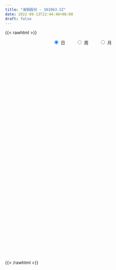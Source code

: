 ```yaml
---
title: "海锅股份 - 301063.SZ"
date: 2022-09-13T22:44:48+08:00
draft: false
---
```

{{< rawhtml >}}
    <div style="text-align: center">
        <label style="padding: 1rem;"><input style="margin-right: .5rem" type="radio" name="period" value="D" checked onclick="period_change(this)">日</label>
        <label style="padding: 1rem;"><input style="margin-right: .5rem" type="radio" name="period" value="W" onclick="period_change(this)">周</label>
        <label style="padding: 1rem;"><input style="margin-right: .5rem" type="radio" name="period" value="M" onclick="period_change(this)">月</label>
    </div>
    <div id="chart" style="height: 700px;"></div> 
    <script type="text/javascript">
        const D_v = [133379.27,116814.93,84942.55,92271.96,75096.67,74361.79,54343.85,66599.53,66812.38,80964.71,131755.86,107128.99,78992.32,73265.94,65101.23,51447.61,53552.11,71854.35,74514.92,75056.78,61214.19,52026.13,67515.24,58332.87,103773.55,74388.73,63202.67,51383.46,47423.49,45679.97,71820.25,49740.69,52167.37,76376.22,79077.33,57003.66,44489.73,59828.06,46963.03,36314.06,60266.49,38452.65,48275.94,30117.64,41657.54,23343.52,28553.16,25548.29,18916.7,19602.1,13781.84,21204.17,25198.38,25615.45,25499.59,21389.12,22165.14,10100.84,10717.53,15053.03,18218.81,9738.55,15272.26,11080.27,9234.2,13586.36,18043.99,16210.54,10151.55,9895.71,6062.72,7384.13,10268.99,8146.71,8991.63,8139.41,10360.39,8796.0,9404.26,5250.71,6043.71,12817.02,16298.95,10442.53,10706.42,19389.21,17211.1,12374.54,12336.43,10515.0,7001.0,10401.84,7035.04,13942.42,9634.88,8171.32,8543.46,9721.29,16278.24,8984.0,12706.18,16696.58,23858.85,99162.37,99609.69,56234.42,41598.52,63020.79,62844.64,40142.18,29599.29,30717.36,31823.04,26435.91,19664.86,29819.0,19325.2,29790.85,24522.98,16587.39,14690.38,15493.16,12690.14,11867.53,13275.54,9322.85,10249.12,11143.76,10409.08,8550.3,7453.49,7274.62,8137.17,7111.63,13092.17,10556.08,33572.51,28394.38,21481.03,18498.29,15879.07,17938.26,14758.01,13574.86,13715.31,10747.85,17706.16,17008.99,10388.46,8021.9,6082.06,7098.82,8978.36,36310.02,25523.46,28004.92,27385.74,19597.28,20745.53,12855.78,11120.19,19501.83,14298.5,17366.15,15268.57,16663.44,12163.77,8966.15,10867.48,11048.54,11083.75,10726.73,6588.87,19560.02,53490.19,32404.01,23201.66,17386.21,27071.1,19898.65,12650.53,16188.56,11086.55,9875.43,10540.87,11190.01,11803.52,8723.51,7622.15,8196.98,14221.66,33254.33,65808.04,40540.85,31063.39,31291.59,47775.82,31003.98,27606.02,19560.1,14422.71,15617.02,16718.51,22843.72,14786.2,21132.99,14593.02,9802.53,12750.47,12308.24,18436.19,13683.56,13766.5,10200.72,10082.94,46091.21,28641.9,22313.32,20218.44,14959.24,14291.47,18703.85,15553.07,10319.7,10858.0,13532.02,16833.09,18590.24,14866.64,20537.45,13130.59,9426.84,10334.75,7650.81,7624.75]
const D_histogram = [0.0,-0.4454472934,-0.7928142921,-1.0842169914,-1.1153879838,-1.3379298248,-1.5527465175,-1.4339382615,-1.3400001838,-1.0593039857,-0.3017946262,0.0352536479,0.252474771,0.3602918438,0.2462828233,0.0650230885,0.0443331641,0.158454027,0.2090529132,0.3098822929,0.1279639296,0.0958815299,0.2427778282,0.4604154351,0.7571590923,0.7983857138,0.9116037134,0.9189801434,0.9360316281,0.8489063022,0.9531116959,0.8983794535,0.6197671249,0.6990380846,0.774789122,0.7264488966,0.6375850905,0.5794957522,0.400106215,0.2820917169,0.3108359139,0.213646638,-0.0255141442,-0.1898166976,-0.5259829811,-0.7283252609,-0.8638782556,-0.9389215057,-0.9042323432,-0.9000781206,-0.8328186616,-0.6689215019,-0.4930023377,-0.3093500389,-0.1412602263,-0.1305367708,-0.272957135,-0.3265021143,-0.3622721251,-0.2986846459,-0.3867108821,-0.3887712093,-0.293836018,-0.219632236,-0.1477719122,-0.062303535,0.07202808,0.0644924247,0.0946441274,0.0642964344,0.0491655316,0.0512732898,0.11947992,0.1161400143,0.076162799,0.0674745935,0.0563632126,0.0237653938,-0.0474484616,-0.0649963179,-0.0548592812,-0.2019984771,-0.1498094997,-0.1978035178,-0.1301249613,0.0419033986,0.178963417,0.2399262556,0.2730627783,0.1913105498,0.1237226155,0.1257095662,0.1441106114,0.1874610385,0.180570005,0.2002123552,0.1513981678,0.1754860438,0.166385453,0.1742332378,0.2193370249,0.2606771117,0.3358257074,0.846103868,0.8486626639,0.7357790889,0.5637134994,0.5639527328,0.5158144647,0.3633971146,0.0755619967,-0.3026554355,-0.5702255288,-0.6516478025,-0.6923293115,-0.6074000757,-0.5629563499,-0.4792026858,-0.461538819,-0.4213551218,-0.4390401802,-0.4866012757,-0.4497302429,-0.4329605623,-0.4395313123,-0.3993965576,-0.3918081027,-0.4054001807,-0.4312694749,-0.380808219,-0.3474612638,-0.2906976736,-0.2707096737,-0.2008123899,-0.0766741308,0.010034527,-0.0148863856,0.0543008168,-0.0561265102,-0.2036547845,-0.2054188545,-0.2882059475,-0.2214979346,-0.0698249809,0.0066951655,0.1341926781,0.2777178608,0.3714397665,0.439673479,0.478418184,0.4808802146,0.4721394134,0.4780951828,0.556954608,0.557404424,0.6056938007,0.5230647268,0.4731987981,0.3981786417,0.3321154591,0.2801161069,0.286244213,0.2933702915,0.3256067342,0.3488136733,0.3356315826,0.2855277217,0.175967164,0.1289327238,0.1283656151,0.0941191766,0.0263040389,-0.0137457385,0.0206212698,0.193594668,0.229507723,0.1988062997,0.190049822,0.2301735932,0.2159818046,0.1877812419,0.1020728019,0.0420157694,-0.0397542362,-0.0592806024,-0.1298944037,-0.1749242343,-0.1781849428,-0.189150062,-0.1745821103,-0.150758059,-0.0116331933,0.3482084478,0.5414689995,0.6253363632,0.6380073453,0.6728585099,0.5976358624,0.414520763,0.1730733609,-0.0141772694,-0.1059178049,-0.1582709304,-0.1604954392,-0.1888919623,-0.3434543929,-0.4367455626,-0.4736218281,-0.4951000889,-0.4465987453,-0.3353385208,-0.2829841751,-0.210299989,-0.1939365553,-0.1354321059,0.0456446719,0.0942017454,0.1603225042,0.128959305,0.0946429569,0.0613351946,-0.0590788823,-0.1963718968,-0.2791637069,-0.2602775535,-0.233579808,-0.3304883999,-0.3656587736,-0.3798773812,-0.2855406816,-0.2244609483,-0.1741528129,-0.176232424,-0.1997879708,-0.2223505075]
const D_fast = [0.0,-0.5568091168,-1.1023796885,-1.6648366356,-1.974854624,-2.5318789212,-3.1348822433,-3.3745585527,-3.615620521,-3.5997503192,-2.9176896162,-2.5718279302,-2.2914881144,-2.0935980807,-2.1460363952,-2.311040358,-2.3206469914,-2.1669126217,-2.0640505072,-1.8857505542,-2.0356779352,-2.0437899523,-1.8361991971,-1.5034577313,-1.0174243011,-0.7766012512,-0.4354823232,-0.1983608574,0.0526985344,0.177799784,0.5202831017,0.6901457226,0.5664751753,0.8205056561,1.089953974,1.2232259727,1.2937584393,1.3805430391,1.3011800556,1.2536884867,1.3601416622,1.3163640457,1.0708247275,0.8590679997,0.3914059709,0.006982376,-0.3445401827,-0.6543138093,-0.8456827325,-1.0665480401,-1.2074932464,-1.2108264623,-1.1581578825,-1.0518430935,-0.9190683374,-0.9409790746,-1.1516387225,-1.2868092304,-1.4131472725,-1.4242309548,-1.6089349115,-1.708188041,-1.6867118542,-1.6674161312,-1.6324987854,-1.5626062919,-1.4102676569,-1.4016802061,-1.3478674716,-1.362141056,-1.3649805759,-1.3500544952,-1.251977885,-1.2262827872,-1.2472193027,-1.2390388598,-1.2360594375,-1.2627159079,-1.3457918787,-1.3795888144,-1.3831665981,-1.5808054133,-1.5660688107,-1.6635137083,-1.6283663921,-1.4458621827,-1.2640613099,-1.1431169075,-1.0417146901,-1.0756392812,-1.1122965616,-1.0788822193,-1.0244535213,-0.9342378346,-0.8959863668,-0.8262909278,-0.8372555732,-0.7692961864,-0.7368004139,-0.6853943196,-0.5854562763,-0.4789469116,-0.319841889,0.4019622386,0.6166867005,0.6877478977,0.656610683,0.7978380996,0.8786534477,0.8170853762,0.5481407576,0.0942594665,-0.315867009,-0.5602012333,-0.7739650702,-0.8408858533,-0.937181215,-0.9732282224,-1.0709490604,-1.1361041436,-1.263549247,-1.4327606615,-1.5083221894,-1.5997926494,-1.7162462274,-1.7759606121,-1.8663241829,-1.9812663061,-2.114952969,-2.1596937678,-2.2132121286,-2.2291229568,-2.2768123753,-2.257118189,-2.1521484626,-2.062931173,-2.0915736821,-2.0088112754,-2.1332702301,-2.3317122004,-2.384830984,-2.539669564,-2.5283360347,-2.3941193262,-2.3159253885,-2.1548797063,-1.9419250584,-1.7553432111,-1.5771911289,-1.4188418778,-1.2961597936,-1.1868657414,-1.0613861764,-0.8432880992,-0.7034871772,-0.5037743503,-0.4556372425,-0.3872034716,-0.3626789677,-0.3457132854,-0.3276836109,-0.2499944516,-0.1695258002,-0.0558876739,0.0545226834,0.1252484884,0.1465265579,0.0809577912,0.0661565319,0.097680827,0.0869641826,0.0257250547,-0.0177611574,0.0217611684,0.2431332336,0.3364232194,0.355423371,0.3941793488,0.4918465183,0.5316501808,0.5503949286,0.490204689,0.4406515989,0.3489430343,0.3145965175,0.2115091152,0.1227482261,0.0749412819,0.0166886472,-0.0123889287,-0.0262543921,0.1099621752,0.5568559283,0.8854837299,1.1256851844,1.2978580028,1.5009237949,1.575110113,1.4956252043,1.2974461424,1.1066511949,0.9884312081,0.89651035,0.8541619814,0.7785424678,0.5381164389,0.3356388786,0.180357156,0.035103873,-0.0280444697,-0.0006188754,-0.0190105735,0.0010986154,-0.0310220898,-0.0063756669,0.1861122789,0.2582197888,0.3644211736,0.3652978007,0.3546421917,0.3366682281,0.2014844307,0.015098442,-0.1374842949,-0.1836675298,-0.2153647364,-0.3948954282,-0.5214804953,-0.6306684483,-0.6077169191,-0.6027524228,-0.5959824907,-0.6421202078,-0.7156227473,-0.7937729108]
const D_slow = [0.0,-0.1113618234,-0.3095653964,-0.5806196442,-0.8594666402,-1.1939490964,-1.5821357258,-1.9406202912,-2.2756203371,-2.5404463335,-2.6158949901,-2.6070815781,-2.5439628854,-2.4538899244,-2.3923192186,-2.3760634465,-2.3649801555,-2.3253666487,-2.2731034204,-2.1956328472,-2.1636418648,-2.1396714823,-2.0789770252,-1.9638731665,-1.7745833934,-1.5749869649,-1.3470860366,-1.1173410007,-0.8833330937,-0.6711065182,-0.4328285942,-0.2082337308,-0.0532919496,0.1214675715,0.315164852,0.4967770762,0.6561733488,0.8010472868,0.9010738406,0.9715967698,1.0493057483,1.1027174078,1.0963388717,1.0488846973,0.917388952,0.7353076368,0.5193380729,0.2846076965,0.0585496107,-0.1664699195,-0.3746745849,-0.5419049604,-0.6651555448,-0.7424930545,-0.7778081111,-0.8104423038,-0.8786815875,-0.9603071161,-1.0508751474,-1.1255463089,-1.2222240294,-1.3194168317,-1.3928758362,-1.4477838952,-1.4847268732,-1.500302757,-1.482295737,-1.4661726308,-1.442511599,-1.4264374904,-1.4141461075,-1.401327785,-1.371457805,-1.3424228014,-1.3233821017,-1.3065134533,-1.2924226502,-1.2864813017,-1.2983434171,-1.3145924966,-1.3283073169,-1.3788069362,-1.4162593111,-1.4657101905,-1.4982414308,-1.4877655812,-1.4430247269,-1.3830431631,-1.3147774685,-1.266949831,-1.2360191771,-1.2045917856,-1.1685641327,-1.1216988731,-1.0765563718,-1.026503283,-0.9886537411,-0.9447822301,-0.9031858669,-0.8596275574,-0.8047933012,-0.7396240233,-0.6556675964,-0.4441416294,-0.2319759634,-0.0480311912,0.0928971836,0.2338853668,0.362838983,0.4536882616,0.4725787608,0.396914902,0.2543585198,0.0914465691,-0.0816357587,-0.2334857776,-0.3742248651,-0.4940255366,-0.6094102413,-0.7147490218,-0.8245090668,-0.9461593858,-1.0585919465,-1.1668320871,-1.2767149151,-1.3765640545,-1.4745160802,-1.5758661254,-1.6836834941,-1.7788855489,-1.8657508648,-1.9384252832,-2.0061027016,-2.0563057991,-2.0754743318,-2.0729657,-2.0766872964,-2.0631120922,-2.0771437198,-2.1280574159,-2.1794121295,-2.2514636164,-2.3068381001,-2.3242943453,-2.3226205539,-2.2890723844,-2.2196429192,-2.1267829776,-2.0168646079,-1.8972600618,-1.7770400082,-1.6590051548,-1.5394813592,-1.4002427072,-1.2608916012,-1.109468151,-0.9787019693,-0.8604022698,-0.7608576093,-0.6778287446,-0.6077997178,-0.5362386646,-0.4628960917,-0.3814944081,-0.2942909898,-0.2103830942,-0.1390011638,-0.0950093728,-0.0627761919,-0.0306847881,-0.0071549939,-0.0005789842,-0.0040154188,0.0011398986,0.0495385656,0.1069154963,0.1566170713,0.2041295268,0.2616729251,0.3156683762,0.3626136867,0.3881318871,0.3986358295,0.3886972705,0.3738771199,0.3414035189,0.2976724604,0.2531262247,0.2058387092,0.1621931816,0.1245036669,0.1215953685,0.2086474805,0.3440147304,0.5003488212,0.6598506575,0.828065285,0.9774742506,1.0811044413,1.1243727816,1.1208284642,1.094349013,1.0547812804,1.0146574206,0.96743443,0.8815708318,0.7723844412,0.6539789841,0.5302039619,0.4185542756,0.3347196454,0.2639736016,0.2113986044,0.1629144655,0.129056439,0.140467607,0.1640180434,0.2040986694,0.2363384957,0.2599992349,0.2753330335,0.260563313,0.2114703388,0.141679412,0.0766100237,0.0182150717,-0.0644070283,-0.1558217217,-0.250791067,-0.3221762374,-0.3782914745,-0.4218296777,-0.4658877837,-0.5158347765,-0.5714224033]
const D_data = [['2021-09-24', 52.0, 51.58, 51.0, 58.0],['2021-09-27', 52.33, 44.6, 44.0, 55.78],['2021-09-28', 41.0, 43.15, 40.48, 45.97],['2021-09-29', 43.0, 41.3, 40.58, 48.66],['2021-09-30', 42.0, 42.7, 40.0, 43.58],['2021-10-08', 42.84, 38.48, 38.4, 43.8],['2021-10-11', 38.18, 36.03, 35.8, 38.42],['2021-10-12', 35.91, 38.5, 35.75, 39.11],['2021-10-13', 38.48, 37.35, 36.78, 39.8],['2021-10-14', 37.01, 39.4, 36.0, 41.64],['2021-10-15', 39.0, 47.28, 37.37, 47.28],['2021-10-18', 44.8, 44.5, 44.02, 47.45],['2021-10-19', 43.5, 44.25, 43.0, 45.28],['2021-10-20', 43.21, 43.65, 42.0, 45.66],['2021-10-21', 42.53, 40.75, 40.6, 42.97],['2021-10-22', 39.98, 38.89, 38.67, 41.25],['2021-10-25', 39.0, 40.06, 39.0, 41.0],['2021-10-26', 38.82, 41.75, 38.82, 42.42],['2021-10-27', 40.94, 41.22, 40.48, 45.26],['2021-10-28', 41.22, 42.15, 41.22, 44.76],['2021-10-29', 41.25, 38.25, 37.0, 41.31],['2021-11-01', 37.51, 39.33, 37.01, 40.28],['2021-11-02', 38.9, 41.72, 38.62, 42.85],['2021-11-03', 40.58, 43.59, 40.06, 43.59],['2021-11-04', 43.59, 46.2, 43.06, 50.8],['2021-11-05', 44.3, 44.3, 44.08, 46.78],['2021-11-08', 43.69, 46.1, 43.67, 47.4],['2021-11-09', 46.32, 45.66, 45.25, 48.11],['2021-11-10', 44.71, 46.45, 43.5, 46.5],['2021-11-11', 46.02, 45.56, 45.0, 47.27],['2021-11-12', 45.76, 48.65, 45.4, 48.99],['2021-11-15', 48.05, 47.49, 46.05, 48.05],['2021-11-16', 47.61, 44.37, 43.36, 47.65],['2021-11-17', 44.22, 48.85, 44.22, 49.8],['2021-11-18', 48.8, 49.85, 47.62, 51.88],['2021-11-19', 49.03, 49.03, 48.6, 50.63],['2021-11-22', 48.81, 48.78, 48.32, 50.9],['2021-11-23', 48.6, 49.36, 48.1, 51.93],['2021-11-24', 49.0, 47.71, 47.33, 49.8],['2021-11-25', 47.62, 48.08, 46.82, 48.96],['2021-11-26', 47.6, 50.06, 47.3, 51.5],['2021-11-29', 48.86, 48.66, 47.91, 49.94],['2021-11-30', 48.8, 46.2, 45.72, 49.63],['2021-12-01', 45.86, 46.11, 45.24, 46.54],['2021-12-02', 46.0, 42.45, 42.3, 46.0],['2021-12-03', 42.5, 42.28, 42.06, 43.5],['2021-12-06', 42.3, 41.65, 40.5, 44.02],['2021-12-07', 41.66, 41.17, 39.86, 41.97],['2021-12-08', 41.65, 41.72, 41.37, 42.5],['2021-12-09', 41.72, 40.71, 40.63, 42.15],['2021-12-10', 40.5, 40.96, 40.43, 41.56],['2021-12-13', 41.5, 42.13, 40.79, 42.56],['2021-12-14', 42.15, 42.65, 42.13, 43.65],['2021-12-15', 42.26, 43.3, 42.0, 43.74],['2021-12-16', 43.33, 43.77, 42.6, 44.17],['2021-12-17', 42.98, 42.06, 42.06, 43.94],['2021-12-20', 41.5, 39.5, 39.45, 41.97],['2021-12-21', 39.55, 39.71, 39.07, 40.09],['2021-12-22', 39.86, 39.27, 39.12, 40.05],['2021-12-23', 39.34, 40.17, 38.86, 40.24],['2021-12-24', 40.05, 37.76, 37.5, 40.12],['2021-12-27', 37.76, 38.1, 37.5, 38.73],['2021-12-28', 38.97, 39.1, 38.5, 40.3],['2021-12-29', 38.68, 38.89, 38.6, 39.8],['2021-12-30', 38.73, 38.9, 38.55, 39.55],['2021-12-31', 39.5, 39.2, 39.13, 40.22],['2022-01-04', 39.06, 40.2, 38.66, 40.58],['2022-01-05', 40.0, 38.61, 38.31, 40.26],['2022-01-06', 38.28, 39.0, 37.9, 39.51],['2022-01-07', 39.09, 38.1, 38.05, 39.27],['2022-01-10', 37.06, 38.01, 37.06, 38.3],['2022-01-11', 37.88, 38.03, 37.88, 38.81],['2022-01-12', 38.36, 38.92, 38.36, 39.06],['2022-01-13', 39.18, 38.1, 38.05, 39.29],['2022-01-14', 38.34, 37.41, 37.41, 38.57],['2022-01-17', 37.35, 37.54, 37.15, 37.87],['2022-01-18', 37.46, 37.32, 37.13, 37.93],['2022-01-19', 37.11, 36.78, 36.58, 37.35],['2022-01-20', 36.83, 35.82, 35.81, 36.95],['2022-01-21', 35.83, 36.02, 35.52, 36.35],['2022-01-24', 35.9, 36.11, 35.6, 36.69],['2022-01-25', 35.8, 33.47, 33.39, 36.23],['2022-01-26', 33.79, 35.37, 33.79, 36.7],['2022-01-27', 34.77, 33.78, 33.62, 34.77],['2022-01-28', 33.78, 34.94, 33.21, 35.49],['2022-02-07', 35.9, 36.65, 35.2, 37.43],['2022-02-08', 36.65, 36.93, 35.57, 37.2],['2022-02-09', 36.57, 36.48, 35.86, 36.79],['2022-02-10', 36.46, 36.4, 35.68, 36.99],['2022-02-11', 36.02, 34.83, 34.8, 36.02],['2022-02-14', 34.25, 34.55, 34.25, 35.3],['2022-02-15', 34.53, 35.17, 33.94, 35.39],['2022-02-16', 35.16, 35.37, 34.94, 35.5],['2022-02-17', 35.55, 35.82, 35.05, 36.43],['2022-02-18', 35.3, 35.28, 34.68, 35.6],['2022-02-21', 35.52, 35.65, 35.0, 35.65],['2022-02-22', 35.67, 34.71, 34.34, 35.96],['2022-02-23', 34.71, 35.55, 34.71, 35.82],['2022-02-24', 35.29, 35.18, 34.62, 36.36],['2022-02-25', 36.1, 35.4, 35.4, 36.48],['2022-02-28', 35.67, 36.05, 34.23, 36.3],['2022-03-01', 36.07, 36.32, 35.66, 37.35],['2022-03-02', 37.2, 37.2, 36.68, 38.0],['2022-03-03', 38.6, 44.64, 38.6, 44.64],['2022-03-04', 44.0, 40.3, 39.89, 44.0],['2022-03-07', 40.13, 39.17, 38.2, 41.09],['2022-03-08', 38.51, 38.18, 36.71, 38.54],['2022-03-09', 38.22, 40.35, 37.1, 40.35],['2022-03-10', 39.47, 40.09, 39.0, 41.86],['2022-03-11', 39.0, 38.65, 36.88, 39.15],['2022-03-14', 38.09, 36.0, 35.9, 38.4],['2022-03-15', 35.51, 33.03, 33.03, 35.55],['2022-03-16', 33.2, 32.36, 30.4, 33.6],['2022-03-17', 32.38, 33.28, 32.0, 33.36],['2022-03-18', 33.36, 32.92, 32.68, 33.6],['2022-03-21', 32.92, 34.07, 32.5, 35.29],['2022-03-22', 34.58, 33.4, 33.19, 34.61],['2022-03-23', 34.31, 33.76, 33.53, 35.12],['2022-03-24', 33.0, 32.75, 32.51, 34.05],['2022-03-25', 32.54, 32.74, 32.49, 33.43],['2022-03-28', 32.51, 31.62, 31.3, 32.68],['2022-03-29', 31.51, 30.57, 30.25, 31.86],['2022-03-30', 31.0, 31.08, 30.51, 31.28],['2022-03-31', 30.9, 30.46, 30.37, 31.2],['2022-04-01', 30.25, 29.67, 29.51, 30.3],['2022-04-06', 29.59, 29.82, 29.31, 30.08],['2022-04-07', 29.7, 29.02, 28.5, 29.7],['2022-04-08', 29.03, 28.2, 28.01, 29.3],['2022-04-11', 27.88, 27.37, 27.08, 28.4],['2022-04-12', 27.37, 27.82, 27.0, 27.83],['2022-04-13', 27.6, 27.28, 27.09, 27.87],['2022-04-14', 27.5, 27.29, 27.18, 27.78],['2022-04-15', 27.29, 26.53, 26.49, 27.29],['2022-04-18', 26.03, 26.92, 25.86, 27.14],['2022-04-19', 26.9, 27.72, 26.9, 28.08],['2022-04-20', 27.51, 27.5, 27.15, 27.9],['2022-04-21', 29.54, 25.97, 25.63, 30.37],['2022-04-22', 24.88, 26.99, 24.3, 28.32],['2022-04-25', 26.0, 24.33, 24.32, 26.75],['2022-04-26', 24.0, 22.76, 22.53, 24.65],['2022-04-27', 22.07, 23.71, 21.94, 23.89],['2022-04-28', 22.55, 21.95, 21.95, 23.4],['2022-04-29', 21.57, 23.25, 21.56, 23.39],['2022-05-05', 23.52, 24.46, 22.9, 24.46],['2022-05-06', 23.9, 23.78, 23.48, 24.35],['2022-05-09', 23.48, 24.7, 23.48, 24.73],['2022-05-10', 24.26, 25.48, 24.2, 26.21],['2022-05-11', 25.54, 25.45, 25.05, 26.48],['2022-05-12', 25.18, 25.6, 24.9, 25.94],['2022-05-13', 25.75, 25.61, 25.52, 26.15],['2022-05-16', 25.61, 25.39, 25.28, 25.9],['2022-05-17', 25.18, 25.37, 25.18, 25.88],['2022-05-18', 25.33, 25.7, 24.83, 26.06],['2022-05-19', 25.1, 27.05, 25.1, 28.82],['2022-05-20', 26.99, 26.54, 26.42, 27.39],['2022-05-23', 26.47, 27.57, 25.93, 27.86],['2022-05-24', 27.2, 26.14, 25.81, 27.7],['2022-05-25', 25.75, 26.46, 25.5, 26.8],['2022-05-26', 26.16, 26.04, 25.4, 26.82],['2022-05-27', 26.34, 25.96, 25.7, 26.58],['2022-05-30', 25.97, 25.97, 25.31, 26.19],['2022-05-31', 26.61, 26.72, 25.94, 27.0],['2022-06-01', 26.21, 26.93, 26.01, 27.3],['2022-06-02', 26.93, 27.54, 26.63, 27.9],['2022-06-06', 27.35, 27.8, 27.35, 28.15],['2022-06-07', 27.8, 27.61, 27.07, 28.4],['2022-06-08', 27.63, 27.2, 26.6, 28.0],['2022-06-09', 27.49, 26.19, 26.1, 27.49],['2022-06-10', 26.53, 26.66, 25.81, 27.48],['2022-06-13', 26.6, 27.21, 26.25, 27.65],['2022-06-14', 26.85, 26.78, 25.74, 27.13],['2022-06-15', 26.78, 26.13, 26.11, 27.3],['2022-06-16', 26.16, 26.19, 26.05, 26.75],['2022-06-17', 25.93, 27.11, 25.93, 27.38],['2022-06-20', 27.25, 29.5, 27.21, 30.44],['2022-06-21', 29.45, 28.53, 28.18, 29.5],['2022-06-22', 28.51, 27.9, 27.66, 28.89],['2022-06-23', 27.85, 28.25, 27.43, 28.37],['2022-06-24', 28.38, 29.15, 28.08, 29.19],['2022-06-27', 29.16, 28.76, 28.2, 29.42],['2022-06-28', 28.98, 28.68, 28.31, 28.98],['2022-06-29', 28.88, 27.82, 27.66, 29.17],['2022-06-30', 27.6, 27.86, 27.45, 28.3],['2022-07-01', 27.83, 27.26, 27.24, 28.17],['2022-07-04', 27.26, 27.78, 26.51, 27.8],['2022-07-05', 27.67, 26.87, 26.58, 27.81],['2022-07-06', 26.96, 26.8, 26.76, 28.0],['2022-07-07', 26.61, 27.09, 26.36, 27.61],['2022-07-08', 27.5, 26.84, 26.76, 27.5],['2022-07-11', 27.3, 27.05, 26.3, 27.3],['2022-07-12', 26.9, 27.16, 26.7, 27.79],['2022-07-13', 27.03, 29.0, 27.0, 29.18],['2022-07-14', 29.1, 33.28, 28.71, 34.09],['2022-07-15', 33.31, 33.09, 32.03, 34.31],['2022-07-18', 32.1, 33.0, 32.1, 33.99],['2022-07-19', 32.64, 32.96, 32.32, 34.77],['2022-07-20', 32.86, 34.0, 32.58, 35.1],['2022-07-21', 33.48, 33.15, 32.92, 34.66],['2022-07-22', 32.92, 31.65, 31.21, 34.0],['2022-07-25', 31.39, 30.16, 30.02, 31.89],['2022-07-26', 30.65, 29.9, 29.65, 30.65],['2022-07-27', 29.91, 30.45, 29.87, 30.45],['2022-07-28', 30.49, 30.6, 30.21, 31.0],['2022-07-29', 30.31, 31.1, 30.31, 31.64],['2022-08-01', 30.76, 30.69, 29.71, 30.99],['2022-08-02', 30.1, 28.53, 28.22, 30.1],['2022-08-03', 28.05, 28.43, 28.0, 29.68],['2022-08-04', 28.48, 28.52, 28.0, 29.18],['2022-08-05', 28.57, 28.25, 27.7, 28.99],['2022-08-08', 28.32, 28.89, 27.97, 29.18],['2022-08-09', 28.65, 29.85, 28.65, 29.87],['2022-08-10', 29.55, 29.35, 29.16, 30.15],['2022-08-11', 29.8, 29.78, 29.02, 30.08],['2022-08-12', 29.61, 29.18, 29.0, 29.88],['2022-08-15', 29.15, 29.8, 28.74, 29.85],['2022-08-16', 30.0, 31.97, 30.0, 33.66],['2022-08-17', 32.01, 31.01, 30.91, 32.35],['2022-08-18', 30.95, 31.67, 30.81, 31.89],['2022-08-19', 31.59, 30.69, 30.49, 31.67],['2022-08-22', 30.55, 30.6, 30.16, 31.28],['2022-08-23', 30.75, 30.53, 30.2, 31.49],['2022-08-24', 30.6, 29.06, 28.67, 30.77],['2022-08-25', 28.91, 28.08, 27.5, 30.55],['2022-08-26', 28.14, 28.0, 27.91, 28.82],['2022-08-29', 27.51, 28.9, 27.05, 29.09],['2022-08-30', 29.33, 28.93, 28.12, 29.59],['2022-08-31', 28.97, 26.96, 26.8, 29.18],['2022-09-01', 27.8, 27.08, 26.81, 28.88],['2022-09-02', 27.07, 26.88, 26.11, 27.5],['2022-09-05', 27.15, 28.15, 26.95, 28.84],['2022-09-06', 28.15, 27.9, 27.21, 28.28],['2022-09-07', 27.69, 27.85, 27.5, 28.28],['2022-09-08', 27.85, 27.12, 27.01, 27.87],['2022-09-09', 27.0, 26.56, 26.35, 27.25],['2022-09-13', 26.26, 26.2, 25.91, 26.75]]
const W_v = [133379.27,369126.11,74361.79,400476.33,375936.09,336192.35,356036.52,279509.84,314365.27,247861.37,181847.29,106402.09,118906.71,76255.35,58911.64,54301.79,40854.18,41950.77,56308.63,71826.28,48015.18,51698.31,252033.67,263840.55,138240.46,120045.42,68016.75,30715.73,41824.66,92726.77,88554.66,27290.17,63873.36,83992.72,108589.25,62286.67,63929.41,59007.91,153553.17,69699.72,49880.06,162021.86,168740.8,89162.06,73065.21,68395.21,127347.81,73827.33,74679.99,61080.44,7624.75]
const W_histogram = [0.0,-0.5667008547,-1.1602094918,-0.9058576891,-1.2283779383,-1.3981767531,-1.0332246985,-0.4583676488,-0.0343925841,0.3143469712,0.0346987844,-0.2119680224,-0.2701101932,-0.5510406147,-0.5893142352,-0.6342426074,-0.65337602,-0.6985218352,-0.7362295538,-0.7037173667,-0.5915552396,-0.4550613523,-0.0043864143,0.2015902941,-0.01743828,-0.1371423121,-0.3724370357,-0.5648901058,-0.7318781833,-0.7365517836,-0.9056002538,-0.8942484372,-0.6854191606,-0.4196357023,-0.2274955119,0.0467788606,0.2010573601,0.3564564796,0.6050693524,0.6468916081,0.6492466885,1.0509251039,1.1886818975,1.2078847672,1.0022400475,0.9053919123,0.9167629814,0.7252439847,0.5151379222,0.3542759813,0.2293517775]
const W_fast = [0.0,-0.7083760684,-1.5919370784,-1.564049698,-2.1936644318,-2.7130074349,-2.6063615548,-2.1460964174,-1.7307194987,-1.3033932006,-1.5743666913,-1.8740255037,-1.9996952228,-2.4183857979,-2.6039879773,-2.8074770013,-2.9899544189,-3.2097306929,-3.4314958,-3.5749129545,-3.6106396374,-3.5879110882,-3.1383327538,-2.8819584718,-3.1053466158,-3.259336226,-3.5877402085,-3.921415805,-4.2713734284,-4.4601849747,-4.8556335083,-5.067843801,-5.0303693146,-4.8694947818,-4.7342284694,-4.4482593817,-4.2437165422,-3.9992033028,-3.5993230919,-3.3957779342,-3.2311111817,-2.5667014903,-2.1317742223,-1.8106001608,-1.7656848686,-1.6361850257,-1.3956232113,-1.4058312118,-1.4871527938,-1.5594457393,-1.6270319988]
const W_slow = [0.0,-0.1416752137,-0.4317275866,-0.6581920089,-0.9652864935,-1.3148306817,-1.5731368564,-1.6877287686,-1.6963269146,-1.6177401718,-1.6090654757,-1.6620574813,-1.7295850296,-1.8673451833,-2.0146737421,-2.1732343939,-2.3365783989,-2.5112088577,-2.6952662462,-2.8711955879,-3.0190843978,-3.1328497359,-3.1339463394,-3.0835487659,-3.0879083359,-3.1221939139,-3.2153031728,-3.3565256993,-3.5394952451,-3.723633191,-3.9500332545,-4.1735953638,-4.3449501539,-4.4498590795,-4.5067329575,-4.4950382423,-4.4447739023,-4.3556597824,-4.2043924443,-4.0426695423,-3.8803578702,-3.6176265942,-3.3204561198,-3.018484928,-2.7679249161,-2.541576938,-2.3123861927,-2.1310751965,-2.002290716,-1.9137217206,-1.8563837763]
const W_data = [['2021-09-24', 52.0, 51.58, 51.0, 58.0],['2021-09-30', 52.33, 42.7, 40.0, 55.78],['2021-10-08', 42.84, 38.48, 38.4, 43.8],['2021-10-15', 38.18, 47.28, 35.75, 47.28],['2021-10-22', 44.8, 38.89, 38.67, 47.45],['2021-10-29', 39.0, 38.25, 37.0, 45.26],['2021-11-05', 37.51, 44.3, 37.01, 50.8],['2021-11-12', 43.69, 48.65, 43.5, 48.99],['2021-11-19', 48.05, 49.03, 43.36, 51.88],['2021-11-26', 48.81, 50.06, 46.82, 51.93],['2021-12-03', 48.86, 42.28, 42.06, 49.94],['2021-12-10', 42.3, 40.96, 39.86, 44.02],['2021-12-17', 41.5, 42.06, 40.79, 44.17],['2021-12-24', 41.5, 37.76, 37.5, 41.97],['2021-12-31', 37.76, 39.2, 37.5, 40.3],['2022-01-07', 39.06, 38.1, 37.9, 40.58],['2022-01-14', 37.06, 37.41, 37.06, 39.29],['2022-01-21', 37.35, 36.02, 35.52, 37.93],['2022-01-28', 35.9, 34.94, 33.21, 36.7],['2022-02-11', 35.9, 34.83, 34.8, 37.43],['2022-02-18', 34.25, 35.28, 33.94, 36.43],['2022-02-25', 35.52, 35.4, 34.34, 36.48],['2022-03-04', 35.67, 40.3, 34.23, 44.64],['2022-03-11', 40.13, 38.65, 36.71, 41.86],['2022-03-18', 38.09, 32.92, 30.4, 38.4],['2022-03-25', 32.92, 32.74, 32.49, 35.29],['2022-04-01', 32.51, 29.67, 29.51, 32.68],['2022-04-08', 29.59, 28.2, 28.01, 30.08],['2022-04-15', 27.88, 26.53, 26.49, 28.4],['2022-04-22', 26.03, 26.99, 24.3, 30.37],['2022-04-29', 26.0, 23.25, 21.56, 26.75],['2022-05-06', 23.52, 23.78, 22.9, 24.46],['2022-05-13', 23.48, 25.61, 23.48, 26.48],['2022-05-20', 25.61, 26.54, 24.83, 28.82],['2022-05-27', 26.47, 25.96, 25.4, 27.86],['2022-06-02', 25.97, 27.54, 25.31, 27.9],['2022-06-10', 27.35, 26.66, 25.81, 28.4],['2022-06-17', 26.6, 27.11, 25.74, 27.65],['2022-06-24', 27.25, 29.15, 27.21, 30.44],['2022-07-01', 29.16, 27.26, 27.24, 29.42],['2022-07-08', 27.26, 26.84, 26.36, 28.0],['2022-07-15', 27.3, 33.09, 26.3, 34.31],['2022-07-22', 32.1, 31.65, 31.21, 35.1],['2022-07-29', 31.39, 31.1, 29.65, 31.89],['2022-08-05', 30.76, 28.25, 27.7, 30.99],['2022-08-12', 28.32, 29.18, 27.97, 30.15],['2022-08-19', 29.15, 30.69, 28.74, 33.66],['2022-08-26', 30.55, 28.0, 27.5, 31.49],['2022-09-02', 27.51, 26.88, 26.11, 29.59],['2022-09-09', 27.15, 26.56, 26.35, 28.84],['2022-09-16', 26.26, 26.2, 25.91, 26.75]]
const M_v = [502505.38,1186966.5599999998,1284501.5899999999,455594.4900000002,193415.37,184245.95,816195.13,267097.36,314367.52,367979.4300000001,479680.2100000001,383858.67,102162.07]
const M_histogram = [0.0,-0.283988604,0.0608976875,-0.1723418013,-0.580459329,-0.7327689895,-1.1426671292,-1.7933094456,-1.8750778379,-1.7404221163,-1.3391909604,-1.2598307587,-1.1677981155]
const M_fast = [0.0,-0.354985755,0.0051249584,-0.2711999808,-0.8244323408,-1.1599342485,-1.8554991706,-2.9544688483,-3.5050067001,-3.8054565077,-3.7390230918,-3.9746205798,-4.1745374655]
const M_slow = [0.0,-0.070997151,-0.0557727291,-0.0988581794,-0.2439730117,-0.4271652591,-0.7128320414,-1.1611594028,-1.6299288622,-2.0650343913,-2.3998321314,-2.7147898211,-3.00673935]
const M_data = [['2021-09-30', 52.0, 42.7, 40.0, 58.0],['2021-10-29', 42.84, 38.25, 35.75, 47.45],['2021-11-30', 37.51, 46.2, 37.01, 51.93],['2021-12-31', 45.86, 39.2, 37.5, 46.54],['2022-01-28', 39.06, 34.94, 33.21, 40.58],['2022-02-28', 35.9, 36.05, 33.94, 37.43],['2022-03-31', 36.07, 30.46, 30.25, 44.64],['2022-04-29', 30.25, 23.25, 21.56, 30.37],['2022-05-31', 23.52, 26.72, 22.9, 28.82],['2022-06-30', 26.21, 27.86, 25.74, 30.44],['2022-07-29', 27.83, 31.1, 26.3, 35.1],['2022-08-31', 30.76, 26.96, 26.8, 33.66],['2022-09-30', 27.8, 26.2, 25.91, 28.88]]
        const D_a = [null,null,null,null,null,null,null,35.75,null,null,null,47.45,null,null,null,null,null,null,null,null,37.0,null,null,null,null,null,null,null,null,null,null,null,null,null,51.88,null,null,null,null,null,null,null,null,null,null,null,null,39.86,null,null,null,null,null,null,44.17,null,null,null,null,null,null,null,null,null,null,null,null,null,null,null,null,null,null,null,null,null,null,null,null,null,null,null,null,null,33.21,null,null,null,null,null,null,null,null,36.43,null,null,null,null,null,null,34.23,null,null,null,null,null,null,null,41.86,null,null,null,null,null,null,null,null,null,null,null,null,null,null,null,null,null,null,null,null,null,null,null,null,null,null,null,null,null,null,null,null,null,21.56,null,null,null,null,26.48,null,null,null,null,24.83,null,null,null,null,null,null,null,null,null,null,null,null,28.4,null,null,null,null,25.74,null,null,null,30.44,null,null,null,null,null,null,null,null,null,null,null,null,null,null,26.3,null,null,null,null,null,null,35.1,null,null,null,null,null,null,null,null,null,null,null,27.7,null,null,null,null,null,null,33.66,null,null,null,null,null,null,null,null,null,null,null,null,26.11,null,null,null,null,null,null]
const W_a = [null,null,null,35.75,null,null,null,null,null,51.93,null,null,null,null,null,null,null,null,null,null,null,null,null,null,null,null,null,null,null,null,21.56,null,null,null,null,null,null,null,null,null,null,null,35.1,null,null,null,null,null,null,null,null]
const M_a = [null,null,null,null,null,null,null,21.56,null,null,null,null,null]
        const D_b = [[{ coord: ['2021-10-12', 47.45] }, { coord: ['2021-12-16', 37.0] }],[{ coord: ['2022-01-28', 36.43] }, { coord: ['2022-03-10', 34.23] }],[{ coord: ['2022-04-29', 26.48] }, { coord: ['2022-07-11', 24.83] }],[{ coord: ['2022-07-20', 33.66] }, { coord: ['2022-09-02', 27.7] }]]
const W_b = []
const M_b = []
    </script>
{{< /rawhtml >}}